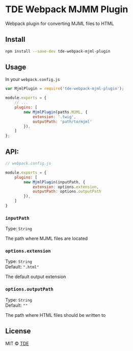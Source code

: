 # TDE Webpack MJMM Plugin 

Webpack plugin for converting MJML files to HTML

## Install

```bash
npm install --save-dev tde-webpack-mjml-plugin
```

## Usage

In your `webpack.config.js`

```javascript
var MjmlPlugin = require('tde-webpack-mjml-plugin');

module.exports = {
    // ...
    plugins: [
        new MjmlPlugin(paths.MJML, {
            extension: '.twig',
            outputPath: 'path/to/mjml'
        }),
    ]
};
```

## API:

```js
// webpack.config.js

module.exports = {
    plugins: [
        new MjmlPlugin(inputPath, {
            extension: options.extension,
            outputPath: options.outputPath
        }),
    ]
}
```

### `inputPath`

Type: `String`

The path where MJML files are located

### `options.extension`

Type: `String`<br>
Default: `".html"`

The default output extension

### `options.outputPath`

Type: `String`<br>
Default: `""`

The path where HTML files should be written to


## License

MIT © [TDE](https://github.com/tdeNL)
